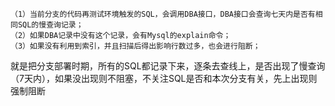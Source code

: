 

	（1）当前分支的代码再测试环境触发的SQL，会调用DBA接口，DBA接口会查询七天内是否有相同SQL的慢查询记录；
	（2）如果DBA记录中没有这个记录，会有Mysql的explain命令；
	（3）如果没有利用到索引，并且扫描后得出影响行数过多，也会进行阻断；

就是把分支部署时期，所有的SQL都记录下来，逐条去查线上，是否出现了慢查询（7天内），如果没出现则不阻塞，不关注SQL是否和本次分支有关，先上出现则强制阻断